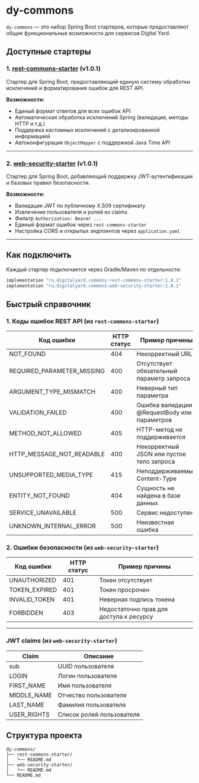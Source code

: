 # dy-commons

`dy-commons` — это набор Spring Boot стартеров, которые предоставляют общие функциональные возможности для сервисов Digital Yard.

## Доступные стартеры

### 1. [rest-commons-starter](rest-commons-starter/README.md) (v1.0.1)

Стартер для Spring Boot, предоставляющий единую систему обработки исключений и форматирования ошибок для REST API.

**Возможности:**

- Единый формат ответов для всех ошибок API
- Автоматическая обработка исключений Spring (валидация, методы HTTP и т.д.)
- Поддержка кастомных исключений с детализированной информацией
- Автоконфигурация `ObjectMapper` с поддержкой Java Time API

---

### 2. [web-security-starter](web-security-starter/README.md) (v1.0.1)

Стартер для Spring Boot, добавляющий поддержку JWT-аутентификации и базовых правил безопасности.

**Возможности:**

- Валидация JWT по публичному X.509 сертификату
- Извлечение пользователя и ролей из claims
- Фильтр `Authorization: Bearer ...`
- Единый формат ошибок через `rest-commons-starter`
- Настройка CORS и открытых эндпоинтов через `application.yaml`

---

## Как подключить

Каждый стартер подключается через Gradle/Maven по отдельности:

```groovy
implementation "ru.digitalyard.commons:rest-commons-starter:1.0.1"
implementation "ru.digitalyard.commons:web-security-starter:1.0.1"
```

## Быстрый справочник

### 1. Коды ошибок REST API (из `rest-commons-starter`)

| Код ошибки                   | HTTP статус | Пример причины                               |
| ---------------------------- | ----------- | -------------------------------------------- |
| NOT\_FOUND                   | 404         | Некорректный URL                             |
| REQUIRED\_PARAMETER\_MISSING | 400         | Отсутствует обязательный параметр запроса    |
| ARGUMENT\_TYPE\_MISMATCH     | 400         | Неверный тип параметра                       |
| VALIDATION\_FAILED           | 400         | Ошибка валидации @RequestBody или параметров |
| METHOD\_NOT\_ALLOWED         | 405         | HTTP-метод не поддерживается                 |
| HTTP\_MESSAGE\_NOT\_READABLE | 400         | Некорректный JSON или пустое тело запроса    |
| UNSUPPORTED\_MEDIA\_TYPE     | 415         | Неподдерживаемый Content-Type                |
| ENTITY\_NOT\_FOUND           | 404         | Сущность не найдена в базе данных            |
| SERVICE\_UNAVAILABLE         | 500         | Сервис недоступен                            |
| UNKNOWN\_INTERNAL\_ERROR     | 500         | Неизвестная ошибка                           |

### 2. Ошибки безопасности (из `web-security-starter`)

| Код ошибки     | HTTP статус | Пример причины                          |
| -------------- | ----------- | --------------------------------------- |
| UNAUTHORIZED   | 401         | Токен отсутствует                       |
| TOKEN\_EXPIRED | 401         | Токен просрочен                         |
| INVALID\_TOKEN | 401         | Неверная подпись токена                 |
| FORBIDDEN      | 403         | Недостаточно прав для доступа к ресурсу |

---

### JWT claims (из `web-security-starter`)

| Claim        | Описание                  |
| ------------ | ------------------------- |
| sub          | UUID пользователя         |
| LOGIN        | Логин пользователя        |
| FIRST\_NAME  | Имя пользователя          |
| MIDDLE\_NAME | Отчество пользователя     |
| LAST\_NAME   | Фамилия пользователя      |
| USER\_RIGHTS | Список ролей пользователя |

## Структура проекта

```
dy-commons/
├── rest-commons-starter/
│   └── README.md
├── web-security-starter/
│   └── README.md
└── README.md
```
